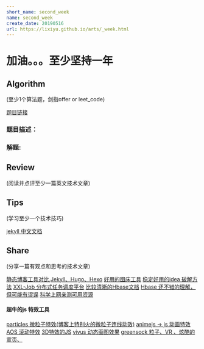 ```yaml
---
short_name: second_week
name: second_week
create_date: 20190516
url: https://lixiyu.github.io/arts/_week.html
---
```


# 加油。。。至少坚持一年


## AIgorithm
(至少1个算法题，剑指offer or leet_code)

[题目链接]()

### 题目描述：



### 解题:


## Review
(阅读并点评至少一篇英文技术文章)


## Tips
(学习至少一个技术技巧)

 [jekyll 中文文档](https://www.jekyll.com.cn/)

## Share
(分享一篇有观点和思考的技术文章)

  [静态博客工具对比,Jekyll、Hugo、Hexo](https://www.xxxlbox.com/posts/2018/whats-next-about-this-site/)
  [好用的图床工具](https://sm.ms)
  [稳定好用的idea 破解方法](http://idea.lanyus.com/)
  [XXL-Job 分布式任务调度平台](http://www.xuxueli.com/xxl-job/#/)
  [比较清晰的Hbase文档](https://www.ibm.com/developerworks/cn/analytics/library/ba-cn-bigdata-hbase/index.html)
  [Hbase 还不错的理解，但可能有谬误](https://blog.csdn.net/qq_25371579/article/details/50894145)
  [科学上网亲测可用资源](https://yizibi.github.io/2019/05/16/%E5%85%8D%E8%B4%B9%E7%A7%91%E5%AD%A6%E4%B8%8A%E7%BD%91-%E6%97%A0%E9%9C%80%E9%85%8D%E7%BD%AEVPS-%E8%B5%84%E6%BA%90%E5%88%86%E4%BA%AB-%E4%B8%80%E9%94%AE%E4%B8%8A%E7%BD%91(%E6%94%B6%E8%97%8F)/)


#### 超牛的js 特效工具

  [particles 微粒子特效(博客上特别火的微粒子连线动效)](https://github.com/VincentGarreau/particles.js)
  [animejs -> js 动画特效](https://animejs.com/)
  [AOS 滚动特效](http://michalsnik.github.io/aos/)
  [3D特效的JS](http://mathis-biabiany.fr/experiment)
  [vivus 动态画图效果](http://maxwellito.github.io/vivus/)
  [greensock 粒子、VR 、炫酷的宣页、](https://greensock.com/examples-showcases)
